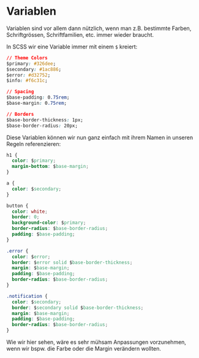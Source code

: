 # Variablen

Variablen sind vor allem dann nützlich, wenn man z.B. bestimmte Farben, Schriftgrössen, Schriftfamilien, etc. immer wieder braucht. 

In SCSS wir eine Variable immer mit einem `$` kreiert:

````CSS
// Theme Colors
$primary: #326dee;
$secondary: #1ac886;
$error: #d32752;
$info: #f6c31c;

// Spacing
$base-padding: 0.75rem;
$base-margin: 0.75rem;

// Borders
$base-border-thickness: 1px;
$base-border-radius: 20px;
````

Diese Variablen können wir nun ganz einfach mit ihrem Namen in unseren Regeln referenzieren:

````CSS
h1 {
  color: $primary;
  margin-bottom: $base-margin;
}

a {
  color: $secondary;
}

button {
  color: white;
  border: 0;
  background-color: $primary;
  border-radius: $base-border-radius;
  padding: $base-padding;
}

.error {
  color: $error;
  border: $error solid $base-border-thickness;
  margin: $base-margin;
  padding: $base-padding;
  border-radius: $base-border-radius;
}

.notification {
  color: $secondary;
  border: $secondary solid $base-border-thickness;
  margin: $base-margin;
  padding: $base-padding;
  border-radius: $base-border-radius;
}
````

Wie wir hier sehen, wäre es sehr mühsam Anpassungen vorzunehmen, wenn wir bspw. die Farbe oder die Margin verändern wollten.